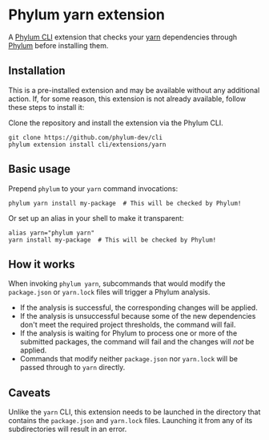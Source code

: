 # Phylum yarn extension

A [Phylum CLI][phylum-cli] extension that checks your [yarn][yarn] dependencies
through [Phylum][phylum] before installing them.

## Installation

This is a pre-installed extension and may be available without any additional
action. If, for some reason, this extension is not already available, follow
these steps to install it:

Clone the repository and install the extension via the Phylum CLI.

```console
git clone https://github.com/phylum-dev/cli
phylum extension install cli/extensions/yarn
```

## Basic usage

Prepend `phylum` to your `yarn` command invocations:

```console
phylum yarn install my-package  # This will be checked by Phylum!
```

Or set up an alias in your shell to make it transparent:

```console
alias yarn="phylum yarn"
yarn install my-package  # This will be checked by Phylum!
```

## How it works

When invoking `phylum yarn`, subcommands that would modify the `package.json` or
`yarn.lock` files will trigger a Phylum analysis.

- If the analysis is successful, the corresponding changes will be applied.
- If the analysis is unsuccessful because some of the new dependencies don't
  meet the required project thresholds, the command will fail.
- If the analysis is waiting for Phylum to process one or more of the submitted
  packages, the command will fail and the changes will _not_ be applied.
- Commands that modify neither `package.json` nor `yarn.lock` will be passed
  through to `yarn` directly.

## Caveats

Unlike the `yarn` CLI, this extension needs to be launched in the directory that
contains the `package.json` and `yarn.lock` files. Launching it from any of its
subdirectories will result in an error.

[phylum]: https://phylum.io
[phylum-cli]: https://github.com/phylum-dev/cli
[yarn]: https://yarnpkg.com/
